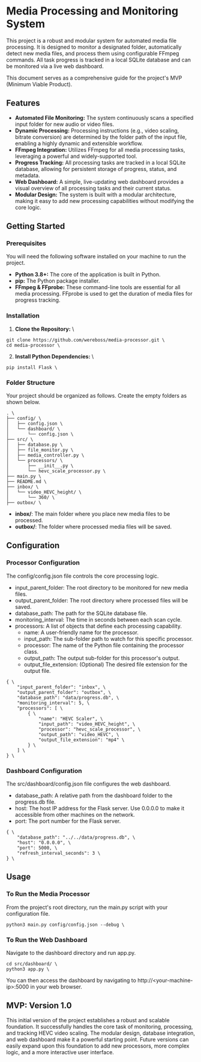 
# Media Processing and Monitoring System

This project is a robust and modular system for automated media file processing. It is designed to monitor a designated folder, automatically detect new media files, and process them using configurable FFmpeg commands. All task progress is tracked in a local SQLite database and can be monitored via a live web dashboard.

This document serves as a comprehensive guide for the project's MVP (Minimum Viable Product).


## Features



* **Automated File Monitoring:** The system continuously scans a specified input folder for new audio or video files.
* **Dynamic Processing:** Processing instructions (e.g., video scaling, bitrate conversion) are determined by the folder path of the input file, enabling a highly dynamic and extensible workflow.
* **FFmpeg Integration:** Utilizes FFmpeg for all media processing tasks, leveraging a powerful and widely-supported tool.
* **Progress Tracking:** All processing tasks are tracked in a local SQLite database, allowing for persistent storage of progress, status, and metadata.
* **Web Dashboard:** A simple, live-updating web dashboard provides a visual overview of all processing tasks and their current status.
* **Modular Design:** The system is built with a modular architecture, making it easy to add new processing capabilities without modifying the core logic.


## Getting Started


### Prerequisites

You will need the following software installed on your machine to run the project.



* **Python 3.8+:** The core of the application is built in Python.
* **pip:** The Python package installer.
* **FFmpeg & FFprobe:** These command-line tools are essential for all media processing. FFprobe is used to get the duration of media files for progress tracking.


### Installation



1. **Clone the Repository:** \
```
git clone https://github.com/wereboss/media-processor.git \
cd media-processor \
```
2. **Install Python Dependencies:** \
```
pip install Flask \
```


### Folder Structure

Your project should be organized as follows. Create the empty folders as shown below.
```
. \
├── config/ \
│   ├── config.json \
│   └── dashboard/ \
│       └── config.json \
├── src/ \
│   ├── database.py \
│   ├── file_monitor.py \
│   ├── media_controller.py \
│   └── processors/ \
│       ├── __init__.py \
│       └── hevc_scale_processor.py \
├── main.py \
├── README.md \
├── inbox/ \
│   └── video_HEVC_height/ \
│       └── 360/ \
├── outbox/ \
```



* **inbox/**: The main folder where you place new media files to be processed.
* **outbox/**: The folder where processed media files will be saved.


## Configuration


### Processor Configuration

The config/config.json file controls the core processing logic.



* input_parent_folder: The root directory to be monitored for new media files.
* output_parent_folder: The root directory where processed files will be saved.
* database_path: The path for the SQLite database file.
* monitoring_interval: The time in seconds between each scan cycle.
* processors: A list of objects that define each processing capability.
    * name: A user-friendly name for the processor.
    * input_path: The sub-folder path to watch for this specific processor.
    * processor: The name of the Python file containing the processor class.
    * output_path: The output sub-folder for this processor's output.
    * output_file_extension: (Optional) The desired file extension for the output file.
```
{ \
    "input_parent_folder": "inbox", \
    "output_parent_folder": "outbox", \
    "database_path": "data/progress.db", \
    "monitoring_interval": 5, \
    "processors": [ \
        { \
            "name": "HEVC Scaler", \
            "input_path": "video_HEVC_height", \
            "processor": "hevc_scale_processor", \
            "output_path": "video_HEVC", \
            "output_file_extension": "mp4" \
        } \
    ] \
} \
```


### Dashboard Configuration

The src/dashboard/config.json file configures the web dashboard.



* database_path: A relative path from the dashboard folder to the progress.db file.
* host: The host IP address for the Flask server. Use 0.0.0.0 to make it accessible from other machines on the network.
* port: The port number for the Flask server.
```
{ \
    "database_path": "../../data/progress.db", \
    "host": "0.0.0.0", \
    "port": 5000, \
    "refresh_interval_seconds": 3 \
} \
```


## Usage


### To Run the Media Processor

From the project's root directory, run the main.py script with your configuration file.
```
python3 main.py config/config.json --debug \
```


### To Run the Web Dashboard

Navigate to the dashboard directory and run app.py.
```
cd src/dashboard/ \
python3 app.py \
```

You can then access the dashboard by navigating to http://&lt;your-machine-ip>:5000 in your web browser.


## MVP: Version 1.0

This initial version of the project establishes a robust and scalable foundation. It successfully handles the core task of monitoring, processing, and tracking HEVC video scaling. The modular design, database integration, and web dashboard make it a powerful starting point. Future versions can easily expand upon this foundation to add new processors, more complex logic, and a more interactive user interface.